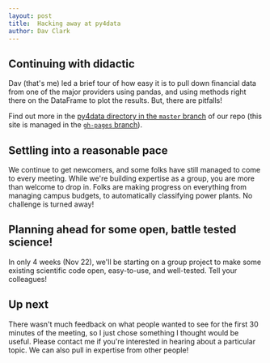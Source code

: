 ```yaml
---
layout: post
title:  Hacking away at py4data
author: Dav Clark
---
```

## Continuing with didactic

Dav (that's me) led a brief tour of how easy it is to pull down financial data
from one of the major providers using pandas, and using methods right there on
the DataFrame to plot the results. But, there are pitfalls!

Find out more in the [py4data directory in the `master` branch](https://github.com/dlab-berkeley/python-berkeley/tree/master/py4data) of our repo (this site is managed in the
[`gh-pages` branch](https://github.com/dlab-berkeley/python-berkeley/tree/gh-pages)).

## Settling into a reasonable pace

We continue to get newcomers, and some folks have still managed to come to every
meeting. While we're building expertise as a group, you are more than welcome to
drop in. Folks are making progress on everything from managing campus budgets,
to automatically classifying power plants. No challenge is turned away!

## Planning ahead for some open, battle tested science!

In only 4 weeks (Nov 22), we'll be starting on a group project to make some existing
scientific code open, easy-to-use, and well-tested. Tell your colleagues!

## Up next

There wasn't much feedback on what people wanted to see for the first 30 minutes
of the meeting, so I just chose something I thought would be useful. Please
contact me if you're interested in hearing about a particular topic. We can also
pull in expertise from other people!
